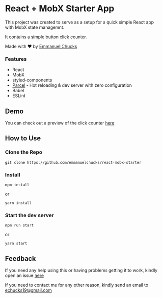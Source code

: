 # React + MobX Starter App

This project was created to serve as a setup for a quick simple React app with MobX state managemnt.

It contains a simple button click counter.

Made with ❤️ by [Emmanuel Chucks](https://github.com/emmanuelchucks)

### Features

* React
* MobX
* styled-components
* [Parcel](parceljs.org) - Hot reloading & dev server with zero configuration
* Babel
* ESLint

## Demo

You can check out a preview of the click counter [here](https://emmanuelchucks.github.io/react-mobx-starter)

## How to Use

### Clone the Repo

`git clone https://github.com/emmanuelchucks/react-mobx-starter`

### Install

`npm install`

or

`yarn install`

### Start the dev server

`npm run start`

or

`yarn start`

## Feedback

If you need any help using this or having problems getting it to work, kindly open an issue [here](https://github.com/emmanuelchucks/react-mobx-starter/issues/new)

If you need to contact me for any other reason, kindly send an email to echucks19@gmail.com
